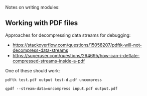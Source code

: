 Notes on writing modules:

## Working with PDF files

Approaches for decompressing data streams for debugging:

* https://stackoverflow.com/questions/15058207/pdftk-will-not-decompress-data-streams
* https://superuser.com/questions/264695/how-can-i-deflate-compressed-streams-inside-a-pdf

One of these should work:
```
pdftk test.pdf output test-d.pdf uncompress

qpdf --stream-data=uncompress input.pdf output.pdf
```

